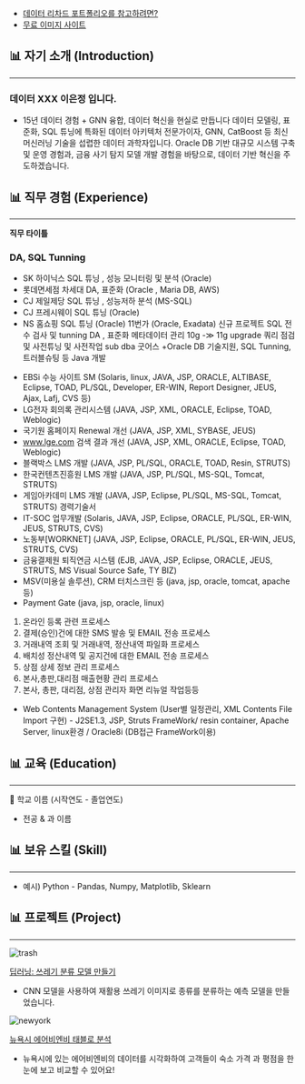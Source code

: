 * [데이터 리차드 포트폴리오를 참고하려면?](https://dongchanlim.github.io/github-portfolio/)
* [무료 이미지 사이트](https://unsplash.com/)

## 📊 자기 소개 (Introduction)
------

### 데이터 XXX 이은정 입니다.

- 15년 데이터 경험 + GNN 융합, 데이터 혁신을 현실로 만듭니다
  데이터 모델링, 표준화, SQL 튜닝에 특화된 데이터 아키텍처 전문가이자, GNN, CatBoost 등 최신 머신러닝 기술을 섭렵한 데이터 과학자입니다. Oracle DB 기반 대규모 시스템 구축 및 운영 경험과, 금융 사기 탐지 모델 개발 경험을 바탕으로, 데이터 기반 혁신을 주도하겠습니다.


## 📊 직무 경험 (Experience)
------

**직무 타이틀**
### DA, SQL Tunning
* SK 하이닉스 SQL 튜닝 , 성능 모니터링 및 분석 (Oracle)
* 롯데면세점 차세대 DA, 표준화 (Oracle , Maria DB, AWS)
* CJ 제일제당 SQL 튜닝 , 성능저하 분석 (MS-SQL)
* CJ 프레시웨이 SQL 튜닝 (Oracle)
* NS 홈쇼핑 SQL 튜닝 (Oracle)
11번가 (Oracle, Exadata)
신규 프로젝트 SQL 전수 검사 및 tunning
DA , 표준화
메타데이터 관리
10g -≫ 11g upgrade 쿼리 점검 및 사전튜닝 및 사전작업
sub dba
굿어스
+Oracle DB 기술지원, SQL Tunning, 트러블슈팅 등
Java 개발
+ EBSi 수능 사이트 SM (Solaris, linux, JAVA, JSP, ORACLE, ALTIBASE, Eclipse, TOAD, PL/SQL, Developer, ER-WIN, Report Designer,
JEUS, Ajax, Lafj, CVS 등)
+ LG전자 회의록 관리시스템 (JAVA, JSP, XML, ORACLE, Eclipse, TOAD, Weblogic)
+ 국기원 홈페이지 Renewal 개선 (JAVA, JSP, XML, SYBASE, JEUS)
+ www.lge.com 검색 결과 개선 (JAVA, JSP, XML, ORACLE, Eclipse, TOAD, Weblogic)
+ 블랙박스 LMS 개발 (JAVA, JSP, PL/SQL, ORACLE, TOAD, Resin, STRUTS)
+ 한국컨텐츠진흥원 LMS 개발 (JAVA, JSP, PL/SQL, MS-SQL, Tomcat, STRUTS)
+ 게임아카데미 LMS 개발 (JAVA, JSP, Eclipse, PL/SQL, MS-SQL, Tomcat, STRUTS)
경력기술서
+ IT-SOC 업무개발 (Solaris, JAVA, JSP, Eclipse, ORACLE, PL/SQL, ER-WIN, JEUS, STRUTS, CVS)
+ 노동부[WORKNET] (JAVA, JSP, Eclipse, ORACLE, PL/SQL, ER-WIN, JEUS, STRUTS, CVS)
+ 금융결제원 퇴직연금 시스템 (EJB, JAVA, JSP, Eclipse, ORACLE, JEUS, STRUTS, MS Visual Source Safe, TY BIZ)
+ MSV(미용실 솔루션), CRM 터치스크린 등 (java, jsp, oracle, tomcat, apache 등)
+ Payment Gate (java, jsp, oracle, linux)
1. 온라인 등록 관련 프로세스
2. 결제(승인)건에 대한 SMS 발송 및 EMAIL 전송 프로세스
3. 거래내역 조회 및 거래내역, 정산내역 파일화 프로세스
4. 배치성 정산내역 및 공지건에 대한 EMAIL 전송 프로세스
5. 상점 상세 정보 관리 프로세스
6. 본사,총판,대리점 매출현황 관리 프로세스
7. 본사, 총판, 대리점, 상점 관리자 화면 리뉴얼 작업등등
+ Web Contents Management System (User별 일정관리, XML Contents File Import 구현) - J2SE1.3, JSP, Struts FrameWork/ resin
container, Apache Server, linux환경 / Oracle8i (DB접근 FrameWork이용)



## 📊 교육 (Education)
------
🏫 학교 이름 (시작연도 - 졸업연도)

- 전공 & 과 이름


## 📊 보유 스킬 (Skill)
------
- 예시) Python - Pandas, Numpy, Matplotlib, Sklearn

## 📊 프로젝트 (Project)
------
![trash](assets/img/trash.jpeg)

[딥러닝: 쓰레기 분류 모델 만들기](https://github.com/dongchanlim/Python-Machine-Learning/blob/main/Semester_Project.ipynb)
- CNN 모델을 사용하여 재활용 쓰레기 이미지로 종류를 분류하는 예측 모델을 만들었습니다.

![newyork](assets/img/newyork.jpeg)

[뉴욕시 에어비엔비 태블로 분석](https://public.tableau.com/app/profile/dongchan.lim/viz/AirbnbPractice_15699654202660/Story1)
- 뉴욕시에 있는 에어비엔비의 데이터를 시각화하여 고객들이 숙소 가격 과 평점을 한눈에 보고 비교할 수 있어요!

